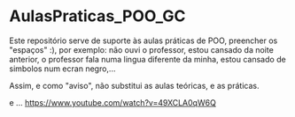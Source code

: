 # AulasPraticas_POO_GC

Este repositório serve de suporte às aulas práticas de POO, preencher os "espaços" :), por exemplo: não ouvi o professor, estou cansado da noite anterior, o professor fala numa lingua diferente da minha, estou cansado de simbolos num ecran negro,...

Assim, e como "aviso", não substitui as aulas teóricas, e as práticas.

e ... https://www.youtube.com/watch?v=49XCLA0qW6Q
